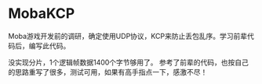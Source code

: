 # MobaKCP
Moba游戏开发前的调研，确定使用UDP协议，KCP来防止丢包乱序。学习前辈代码后，编写此代码。

没实现分片，1个逻辑帧数据1400个字节够用了。
参考了前辈的代码，也按自己的思路重写了很多，测试可用，如果有高手指点一下，感激不尽！
